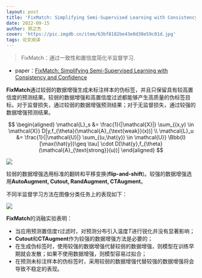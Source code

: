 ```yaml
---
layout: post
title: 'FixMatch: Simplifying Semi-Supervised Learning with Consistency and Confidence'
date: 2022-09-15
author: 郑之杰
cover: 'https://pic.imgdb.cn/item/63bf8182be43e0d30e59c01d.jpg'
tags: 论文阅读
---
```


> FixMatch：通过一致性和置信度简化半监督学习.

- paper：[FixMatch: Simplifying Semi-Supervised Learning with Consistency and Confidence](https://arxiv.org/abs/2001.07685)

**FixMatch**通过较弱的数据增强生成未标注样本的伪标签，并且只保留具有较高置信度的预测结果。较弱的数据增强和高置信度过滤都能够产生高质量的伪标签目标。对于监督损失，通过较弱的数据增强预测结果；对于无监督损失，通过较强的数据增强预测结果。

$$ \begin{aligned}  \mathcal{L}_s &= \frac{1}{|\mathcal{X}|} \sum_{(x,y) \in \mathcal{X}} D[y,f_{\theta}(\mathcal{A}_{\text{weak}}(x))] \\ \mathcal{L}_u &= \frac{1}{|\mathcal{U}|} \sum_{(u,\hat{y}) \in \mathcal{U}} \Bbb{I}[\max(\hat{y})\geq \tau] \cdot D[\hat{y},f_{\theta}(\mathcal{A}_{\text{strong}}(u))] \end{aligned} $$

![](https://pic.imgdb.cn/item/63bf8332be43e0d30e5c120b.jpg)

较弱的数据增强选用标准的翻转和平移变换(**flip-and-shift**)。较强的数据增强选用**AutoAugment, Cutout, RandAugment, CTAugment**。

不同半监督学习方法在图像分类任务上的表现如下：

![](https://pic.imgdb.cn/item/63bf83dfbe43e0d30e5d3aa1.jpg)

**FixMatch**的消融实验表明：
- 当应用预测置信度$\tau$过滤时，对预测分布引入温度$T$进行锐化并没有显著影响；
- **Cutout**和**CTAugment**作为较强的数据增强方法是必要的；
- 在生成伪标签时，使用较强的数据增强代替较弱的数据增强，则模型在训练早期就会发散；如果不使用数据增强，则模型容易过拟合；
- 在预测未标注样本的伪标签时，采用较弱的数据增强代替较强的数据增强将会导致不稳定的表现。


